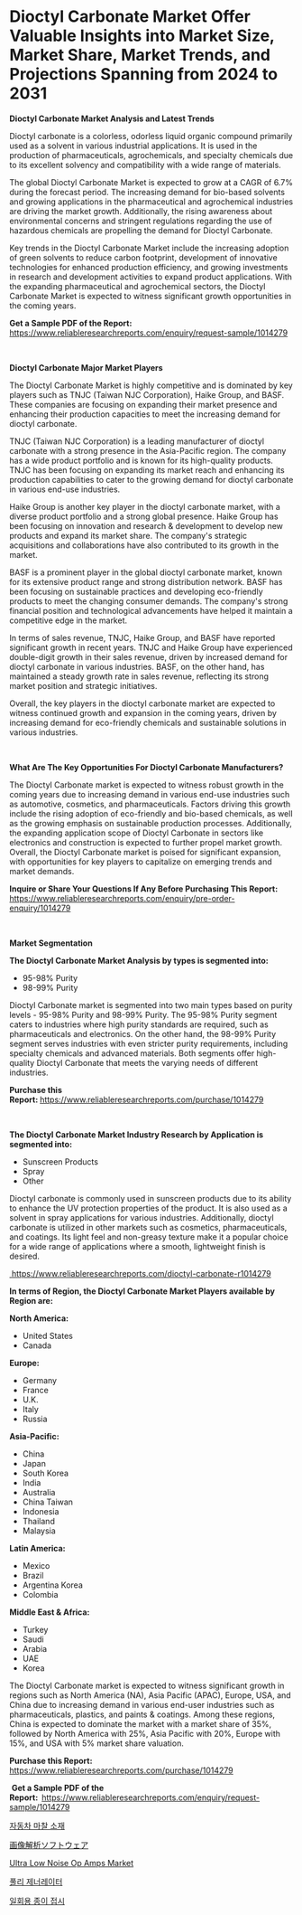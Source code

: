 <p><h1>Dioctyl Carbonate Market Offer Valuable Insights into Market Size, Market Share, Market Trends, and Projections Spanning from 2024 to 2031</h1></p><p><strong>Dioctyl Carbonate Market Analysis and Latest Trends</strong></p>
<p><p>Dioctyl carbonate is a colorless, odorless liquid organic compound primarily used as a solvent in various industrial applications. It is used in the production of pharmaceuticals, agrochemicals, and specialty chemicals due to its excellent solvency and compatibility with a wide range of materials.</p><p>The global Dioctyl Carbonate Market is expected to grow at a CAGR of 6.7% during the forecast period. The increasing demand for bio-based solvents and growing applications in the pharmaceutical and agrochemical industries are driving the market growth. Additionally, the rising awareness about environmental concerns and stringent regulations regarding the use of hazardous chemicals are propelling the demand for Dioctyl Carbonate.</p><p>Key trends in the Dioctyl Carbonate Market include the increasing adoption of green solvents to reduce carbon footprint, development of innovative technologies for enhanced production efficiency, and growing investments in research and development activities to expand product applications. With the expanding pharmaceutical and agrochemical sectors, the Dioctyl Carbonate Market is expected to witness significant growth opportunities in the coming years.</p></p>
<p><strong>Get a Sample PDF of the Report:&nbsp;</strong> <a href="https://www.reliableresearchreports.com/enquiry/request-sample/1014279">https://www.reliableresearchreports.com/enquiry/request-sample/1014279</a></p>
<p>&nbsp;</p>
<p><strong>Dioctyl Carbonate Major Market Players</strong></p>
<p><p>The Dioctyl Carbonate Market is highly competitive and is dominated by key players such as TNJC (Taiwan NJC Corporation), Haike Group, and BASF. These companies are focusing on expanding their market presence and enhancing their production capacities to meet the increasing demand for dioctyl carbonate.</p><p>TNJC (Taiwan NJC Corporation) is a leading manufacturer of dioctyl carbonate with a strong presence in the Asia-Pacific region. The company has a wide product portfolio and is known for its high-quality products. TNJC has been focusing on expanding its market reach and enhancing its production capabilities to cater to the growing demand for dioctyl carbonate in various end-use industries.</p><p>Haike Group is another key player in the dioctyl carbonate market, with a diverse product portfolio and a strong global presence. Haike Group has been focusing on innovation and research & development to develop new products and expand its market share. The company's strategic acquisitions and collaborations have also contributed to its growth in the market.</p><p>BASF is a prominent player in the global dioctyl carbonate market, known for its extensive product range and strong distribution network. BASF has been focusing on sustainable practices and developing eco-friendly products to meet the changing consumer demands. The company's strong financial position and technological advancements have helped it maintain a competitive edge in the market.</p><p>In terms of sales revenue, TNJC, Haike Group, and BASF have reported significant growth in recent years. TNJC and Haike Group have experienced double-digit growth in their sales revenue, driven by increased demand for dioctyl carbonate in various industries. BASF, on the other hand, has maintained a steady growth rate in sales revenue, reflecting its strong market position and strategic initiatives.</p><p>Overall, the key players in the dioctyl carbonate market are expected to witness continued growth and expansion in the coming years, driven by increasing demand for eco-friendly chemicals and sustainable solutions in various industries.</p></p>
<p>&nbsp;</p>
<p><strong>What Are The Key Opportunities For Dioctyl Carbonate Manufacturers?</strong></p>
<p><p>The Dioctyl Carbonate market is expected to witness robust growth in the coming years due to increasing demand in various end-use industries such as automotive, cosmetics, and pharmaceuticals. Factors driving this growth include the rising adoption of eco-friendly and bio-based chemicals, as well as the growing emphasis on sustainable production processes. Additionally, the expanding application scope of Dioctyl Carbonate in sectors like electronics and construction is expected to further propel market growth. Overall, the Dioctyl Carbonate market is poised for significant expansion, with opportunities for key players to capitalize on emerging trends and market demands.</p></p>
<p><strong>Inquire or Share Your Questions If Any Before Purchasing This Report:</strong> <a href="https://www.reliableresearchreports.com/enquiry/pre-order-enquiry/1014279">https://www.reliableresearchreports.com/enquiry/pre-order-enquiry/1014279</a></p>
<p>&nbsp;</p>
<p><strong>Market Segmentation</strong></p>
<p><strong>The Dioctyl Carbonate Market Analysis by types is segmented into:</strong></p>
<p><ul><li>95-98% Purity</li><li>98-99% Purity</li></ul></p>
<p><p>Dioctyl Carbonate market is segmented into two main types based on purity levels - 95-98% Purity and 98-99% Purity. The 95-98% Purity segment caters to industries where high purity standards are required, such as pharmaceuticals and electronics. On the other hand, the 98-99% Purity segment serves industries with even stricter purity requirements, including specialty chemicals and advanced materials. Both segments offer high-quality Dioctyl Carbonate that meets the varying needs of different industries.</p></p>
<p><strong>Purchase this Report:&nbsp;</strong><a href="https://www.reliableresearchreports.com/purchase/1014279">https://www.reliableresearchreports.com/purchase/1014279</a></p>
<p>&nbsp;</p>
<p><strong>The Dioctyl Carbonate Market Industry Research by Application is segmented into:</strong></p>
<p><ul><li>Sunscreen Products</li><li>Spray</li><li>Other</li></ul></p>
<p><p>Dioctyl carbonate is commonly used in sunscreen products due to its ability to enhance the UV protection properties of the product. It is also used as a solvent in spray applications for various industries. Additionally, dioctyl carbonate is utilized in other markets such as cosmetics, pharmaceuticals, and coatings. Its light feel and non-greasy texture make it a popular choice for a wide range of applications where a smooth, lightweight finish is desired.</p></p>
<p><a href="https://www.reliableresearchreports.com/dioctyl-carbonate-r1014279">&nbsp;https://www.reliableresearchreports.com/dioctyl-carbonate-r1014279</a></p>
<p><strong>In terms of Region, the Dioctyl Carbonate Market Players available by Region are:</strong></p>
<p>
    <p> <strong> North America: </strong>
        <ul>
            <li>United States</li>
            <li>Canada</li>
        </ul>
        </p> 
    <p> <strong> Europe: </strong>
        <ul>
            <li>Germany</li>
            <li>France</li>
            <li>U.K.</li>
            <li>Italy</li>
            <li>Russia</li>
        </ul>
        </p> 
    <p> <strong> Asia-Pacific: </strong>
        <ul>
            <li>China</li>
            <li>Japan</li>
            <li>South Korea</li>
            <li>India</li>
            <li>Australia</li>
            <li>China Taiwan</li>
            <li>Indonesia</li>
            <li>Thailand</li>
            <li>Malaysia</li>
        </ul>
        </p> 
    <p> <strong> Latin America: </strong>
        <ul>
            <li>Mexico</li>
            <li>Brazil</li>
            <li>Argentina Korea</li>
            <li>Colombia</li>
        </ul>
        </p> 
    <p> <strong> Middle East & Africa: </strong>
        <ul>
            <li>Turkey</li>
            <li>Saudi</li>
            <li>Arabia</li>
            <li>UAE</li>
            <li>Korea</li>
        </ul>
    </p>
    </p>
<p><p>The Dioctyl Carbonate market is expected to witness significant growth in regions such as North America (NA), Asia Pacific (APAC), Europe, USA, and China due to increasing demand in various end-user industries such as pharmaceuticals, plastics, and paints & coatings. Among these regions, China is expected to dominate the market with a market share of 35%, followed by North America with 25%, Asia Pacific with 20%, Europe with 15%, and USA with 5% market share valuation.</p></p>
<p><strong>Purchase this Report: </strong><a href="https://www.reliableresearchreports.com/purchase/1014279">https://www.reliableresearchreports.com/purchase/1014279</a></p>
<p>&nbsp;<strong>Get a Sample PDF of the Report:&nbsp;&nbsp;</strong><a href="https://www.reliableresearchreports.com/enquiry/request-sample/1014279">https://www.reliableresearchreports.com/enquiry/request-sample/1014279</a></p>
<p><strong></strong></p>
<p><p><a href="https://medium.com/@haroldwarren626/%EC%9E%90%EB%8F%99%EC%B0%A8-%EB%A7%88%EC%B0%B0-%EC%9E%AC%EB%A3%8C-%EC%8B%9C%EC%9E%A5-%EA%B7%9C%EB%AA%A8-%EC%8B%9C%EC%9E%A5-%EC%A0%84%EB%A7%9D-%EB%B0%8F-%EC%8B%9C%EC%9E%A5-%EC%98%88%EC%B8%A1-2024%EB%85%84%EB%B6%80%ED%84%B0-2031%EB%85%84%EA%B9%8C%EC%A7%80-623fa214bd79">자동차 마찰 소재</a></p><p><a href="https://medium.com/@amarart56456/%E7%94%BB%E5%83%8F%E8%A7%A3%E6%9E%90%E3%82%BD%E3%83%95%E3%83%88%E3%82%A6%E3%82%A7%E3%82%A2%E5%B8%82%E5%A0%B4%E3%81%AF-%E5%B8%82%E5%A0%B4%E3%82%B7%E3%82%A7%E3%82%A2-%E5%B8%82%E5%A0%B4%E3%83%88%E3%83%AC%E3%83%B3%E3%83%89-%E5%B8%82%E5%A0%B4%E6%88%90%E9%95%B7%E3%81%AB%E9%96%A2%E3%81%99%E3%82%8B%E6%83%85%E5%A0%B1%E3%82%92%E6%8F%90%E4%BE%9B%E3%81%97%E3%81%BE%E3%81%99-67e73292baa0">画像解析ソフトウェア</a></p><p><a href="https://www.linkedin.com/pulse/ultra-low-noise-op-amps-market-trends-analysis-forecasted-frv6e?trackingId=XEoWv6aahRWjD4eq%2B0eaNw%3D%3D">Ultra Low Noise Op Amps Market</a></p><p><a href="https://medium.com/@garyauer906782023/%ED%92%80%EB%A6%AC-%EB%B0%9C%EC%A0%84%EA%B8%B0-%EC%8B%9C%EC%9E%A5-%EC%A0%84%EB%A7%9D-%EC%82%B0%EC%97%85-%EA%B0%9C%EC%9A%94-%EB%B0%8F-%EC%98%88%EC%B8%A1-2024%EB%85%84%EB%B6%80%ED%84%B0-2031%EB%85%84%EA%B9%8C%EC%A7%80-4f782101d87f">풀리 제너레이터</a></p><p><a href="https://github.com/Penelolack456456/Market-Research-Report-List-1/blob/main/197093549630.md">일회용 종이 접시</a></p></p>